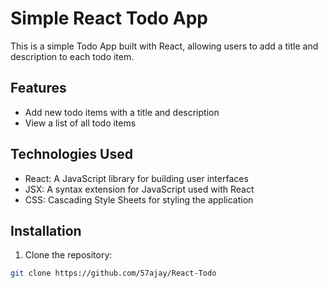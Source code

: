 # Simple React Todo App

This is a simple Todo App built with React, allowing users to add a title and description to each todo item.

## Features

- Add new todo items with a title and description
- View a list of all todo items

## Technologies Used

- React: A JavaScript library for building user interfaces
- JSX: A syntax extension for JavaScript used with React
- CSS: Cascading Style Sheets for styling the application

## Installation

1. Clone the repository:

```bash
git clone https://github.com/57ajay/React-Todo

